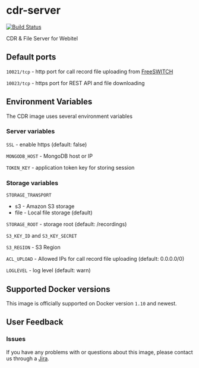 cdr-server
===

[![Build Status](https://travis-ci.org/webitel/cdr.svg?branch=master)](https://travis-ci.org/webitel/cdr)

CDR & File Server for Webitel

## Default ports

`10021/tcp` - http port for call record file uploading from [FreeSWITCH](https://registry.hub.docker.com/u/webitel/freeswitch/)

`10023/tcp` - https port for REST API and file downloading

## Environment Variables

The CDR image uses several environment variables

### Server variables

`SSL` - enable https (default: false)

`MONGODB_HOST` - MongoDB host or IP

`TOKEN_KEY` - application token key for storing session

### Storage variables

`STORAGE_TRANSPORT`

- s3 - Amazon S3 storage
- file - Local file storage (default)

`STORAGE_ROOT` - storage root (default: /recordings)

`S3_KEY_ID` and `S3_KEY_SECRET`

`S3_REGION` - S3 Region

`ACL_UPLOAD` - Allowed IPs for call record file uploading (default: 0.0.0.0/0)

`LOGLEVEL` - log level (default: warn)


## Supported Docker versions

This image is officially supported on Docker version `1.10` and newest.

## User Feedback

### Issues
If you have any problems with or questions about this image, please contact us through a [Jira](https://my.webitel.com/).
